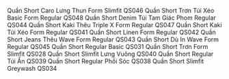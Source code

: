 Quần Short Caro Lưng Thun Form Slimfit QS046
Quần Short Trơn Túi Xéo Basic Form Regular QS048
Quần Short Denim Túi Tam Giác Phom Regular QS044
Quần Short Kaki Thêu Triple X Form Regular QS047
Quần Short Kaki Túi Xéo Form Regular QS041
Quần Short Linen Form Regular QS042
Quần Short Jeans Thêu Wave Form Regular QS043
Quần Short Dù In Wave Form Regular QS045
Quần Short Regular Basic QS031
Quần Short Trơn Form Slimfit QS028
Quần Short Slimfit Lưng Vuông QS040
Quần Short Regular Túi Ẩn QS039
Quần Short Regular Phối Sóc QS038
Quần Short Slimfit Greywash QS034
